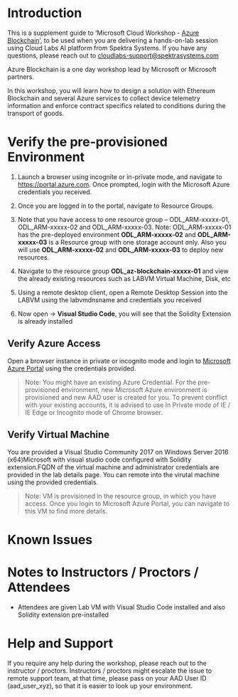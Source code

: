 # Introduction

This is a supplement guide to ‘Microsoft Cloud Workshop - [Azure Blockchain](https://github.com/Microsoft/MCW-Azure-Blockchain/blob/master/Hands-on%20lab/HOL%20step-by%20step%20-%20Azure%20Blockchain.md)’, to be used when you are delivering a hands-on-lab session using Cloud Labs AI platform from Spektra Systems. If you have any questions, please reach out to cloudlabs-support@spektrasystems.com

Azure Blockchain is a one day workshop lead by Microsoft or Microsoft partners.

In this workshop, you will learn how to design a solution with Ethereum Blockchain and several Azure services to collect device telemetry information and enforce contract specifics related to conditions during the transport of goods.

 
# Verify the pre-provisioned Environment

1. Launch a browser using incognite or in-private mode, and navigate to https://portal.azure.com. Once prompted, login with the Microsoft Azure credentials you received.   

2. Once you are logged in to the portal, navigate to Resource Groups. 
 
3. Note that you have access to one resource group – ODL_ARM-xxxxx-01, ODL_ARM-xxxxx-02 and ODL_ARM-xxxxx-03. Note: ODL_ARM-xxxxx-01 has the pre-deployed environment **ODL_ARM-xxxxx-02** and **ODL_ARM-xxxxx-03** is a Resource group with one storage account only. Also you will use **ODL_ARM-xxxxx-02** and **ODL_ARM-xxxxx-03** to deploy new resources. 

4. Navigate to the resource group **ODL_az-blockchain-xxxxx-01** and view the already existing resources such as LABVM Virtual Machine, Disk, etc

5. Using a remote desktop client, open a Remote Desktop Session into the LABVM using the labvmdnsname and credentials you received

6. Now open -> **Visual Studio Code**, you will see that the Solidity Extension is already installed


## Verify Azure Access

Open a browser instance in private or incognito mode and login to [Microsoft Azure Portal](https://portal.azure.com) using the credentials provided.

> Note: You might have an existing Azure Credential. For the pre-provisioned environment, new Microsoft Azure environment is provisioned and new AAD user is created for you. To prevent conflict with your existing accounts, it is advised to use In Private mode of IE / IE Edge or Incognito mode of Chrome browser.

## Verify Virtual Machine

You are provided a Visual Studio Community 2017 on Windows Server 2016 (x64)Microsoft with visual studio code configured with Solidity extension.FQDN of the virtual machine and administrator credentials are provided in the lab details page. You can remote into the virutal machine using the provided credentials.

> Note: VM is provisioned in the resource group, in which you have access. Once you login to Microsoft Azure Portal, you can navigate to this VM to find more details.

# Known Issues



# Notes to Instructors / Proctors / Attendees

* Attendees are given Lab VM with Visual Studio Code installed and also Solidity extension pre-installed




# Help and Support

If you require any help during the workshop, please reach out to the instructor / proctors. Instructors / proctors might escalate the issue to remote support team, at that time, please pass on your AAD User ID (aad_user_xyz), so that it is easier to look up your environment.

  
